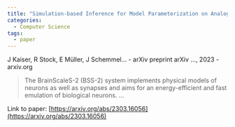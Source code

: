 ```yaml
---
title: "Simulation-based Inference for Model Parameterization on Analog Neuromorphic Hardware"
categories:
  - Computer Science
tags:
  - paper
---
```

J Kaiser, R Stock, E Müller, J Schemmel… - arXiv preprint arXiv …, 2023 - arxiv.org

>The BrainScaleS-2 (BSS-2) system implements physical models of neurons as well as synapses and aims for an energy-efficient and fast emulation of biological neurons. …

Link to paper: [https://arxiv.org/abs/2303.16056](https://arxiv.org/abs/2303.16056)
